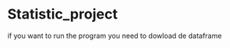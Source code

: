 # Statistic_project

if you want to run the program you need to dowload de dataframe[](https://drive.google.com/open?id=1QOmVDpd8hcVYqqUXDXf68UMDWQZP0wQV)
